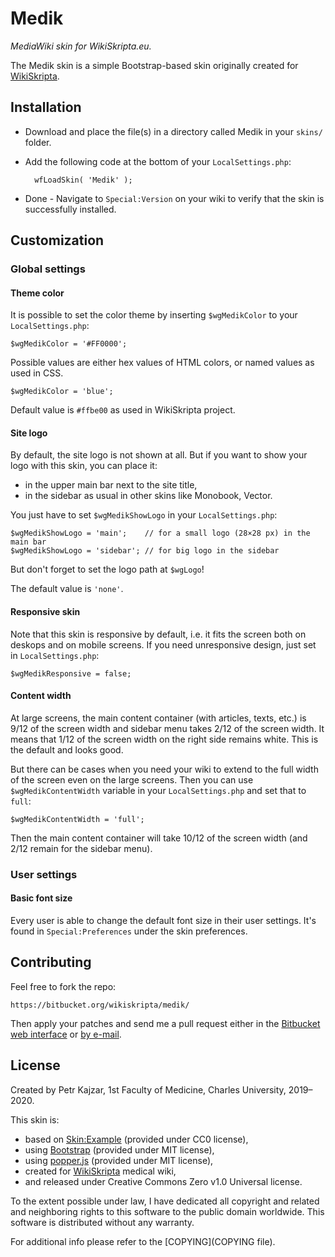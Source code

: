 # Medik

_MediaWiki skin for WikiSkripta.eu._

The Medik skin is a simple Bootstrap-based skin originally created for
[WikiSkripta](https://www.wikiskripta.eu).

## Installation

* Download and place the file(s) in a directory called Medik in your `skins/`
  folder.
* Add the following code at the bottom of your `LocalSettings.php`:

		wfLoadSkin( 'Medik' );

* Done - Navigate to `Special:Version` on your wiki to verify that the skin is
  successfully installed.

## Customization

### Global settings

#### Theme color

It is possible to set the color theme by inserting `$wgMedikColor` to your
`LocalSettings.php`:

    $wgMedikColor = '#FF0000';
    
Possible values are either hex values of HTML colors, or named values as used
in CSS.

    $wgMedikColor = 'blue';
    
Default value is `#ffbe00` as used in WikiSkripta project.

#### Site logo

By default, the site logo is not shown at all. But if you want to show your
logo with this skin, you can place it:

- in the upper main bar next to the site title,
- in the sidebar as usual in other skins like Monobook, Vector.

You just have to set `$wgMedikShowLogo` in your `LocalSettings.php`:

    $wgMedikShowLogo = 'main';    // for a small logo (28×28 px) in the main bar
    $wgMedikShowLogo = 'sidebar'; // for big logo in the sidebar

But don't forget to set the logo path at `$wgLogo`!

The default value is `'none'`.

#### Responsive skin

Note that this skin is responsive by default, i.e. it fits the screen both on
deskops and on mobile screens. If you need unresponsive design, just set in
`LocalSettings.php`:

    $wgMedikResponsive = false;

#### Content width

At large screens, the main content container (with articles, texts, etc.) is
9/12 of the screen width and sidebar menu takes 2/12 of the screen width. It
means that 1/12 of the screen width on the right side remains white. This is
the default and looks good.

But there can be cases when you need your wiki to extend to the full width of
the screen even on the large screens. Then you can use `$wgMedikContentWidth`
variable in your `LocalSettings.php` and set that to `full`:

    $wgMedikContentWidth = 'full';

Then the main content container will take 10/12 of the screen width (and 2/12
remain for the sidebar menu).

### User settings

#### Basic font size

Every user is able to change the default font size in their user settings. It's
found in `Special:Preferences` under the skin preferences.

## Contributing

Feel free to fork the repo:

    https://bitbucket.org/wikiskripta/medik/

Then apply your patches and send me a pull request either in the
[Bitbucket web interface](https://bitbucket.org/wikiskripta/medik/pull-requests/)
or [by e-mail](https://git-scm.com/docs/git-send-email).

## License

Created by Petr Kajzar, 1st Faculty of Medicine, Charles University, 2019–2020.

This skin is:

* based on [Skin:Example](https://www.mediawiki.org/wiki/Skin:Example)
  (provided under CC0 license),
* using [Bootstrap](https://getbootstrap.com/) (provided under MIT license),
* using [popper.js](https://popper.js.org/) (provided under MIT license),
* created for [WikiSkripta](https://www.wikiskripta.eu) medical wiki,
* and released under Creative Commons Zero v1.0 Universal license.

To the extent possible under law, I have dedicated all copyright and related
and neighboring rights to this software to the public domain worldwide. This
software is distributed without any warranty.

For additional info please refer to the [COPYING](COPYING file).
